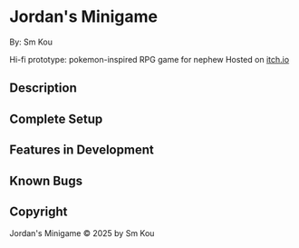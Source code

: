 # Jordan's Minigame

By: Sm Kou

Hi-fi prototype: pokemon-inspired RPG game for nephew
Hosted on [itch.io]()

## Description


## Complete Setup


## Features in Development

## Known Bugs

## Copyright

Jordan's Minigame © 2025 by Sm Kou
